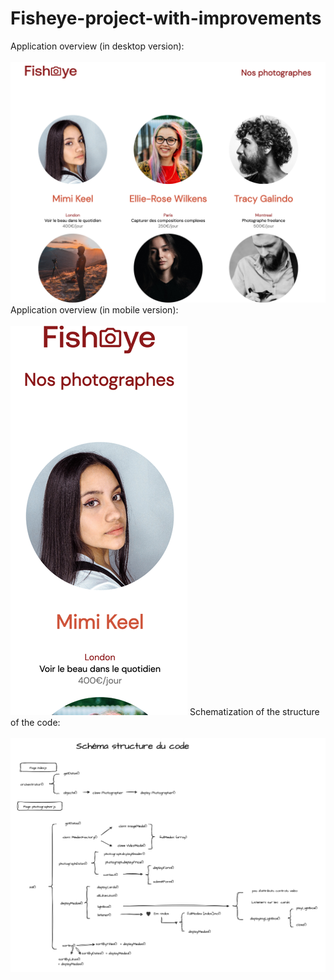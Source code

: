 # Fisheye-project-with-improvements

Application overview  (in desktop version):
<br/>
<br/>
![DESKTOP-VERSION](./desktop-version.png)
Application overview (in mobile version):
<br/>
<br/>
![MOBILE-VERSION](./mobile-version.png)
Schematization of the structure of the code:
<br/>
<br/>
![SCHEMA-CODE](./Schema-structure-code-P6.png)
